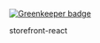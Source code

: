 
[![Greenkeeper badge](https://badges.greenkeeper.io/critesjosh/storefront-react.svg)](https://greenkeeper.io/)

storefront-react

